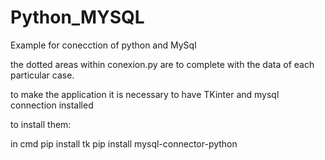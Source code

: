 # Python_MYSQL
Example for conecction of python and MySql


the dotted areas within conexion.py are to complete with the data of each particular case.

to make the application it is necessary to have TKinter and mysql connection installed

to install them:

in cmd
pip install tk
pip install mysql-connector-python
